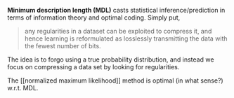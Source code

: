 **Minimum description length (MDL)** casts statistical inference/prediction in terms of information theory and optimal coding. Simply put,

> any regularities in a dataset can be exploited to compress it, and hence learning is reformulated as losslessly transmitting the data with the fewest number of bits.

The idea is to forgo using a true probability distribution, and instead we focus on compressing a data set by looking for regularities. 

The [[normalized maximum likelihood]] method is optimal (in what sense?) w.r.t. MDL.

